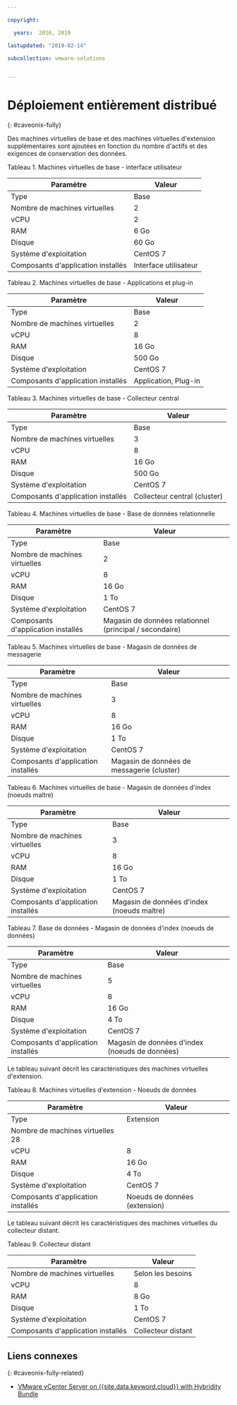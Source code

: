 ```yaml
---

copyright:

  years:  2016, 2019

lastupdated: "2019-02-14"

subcollection: vmware-solutions


---
```


# Déploiement entièrement distribué
{: #caveonix-fully}

Des machines virtuelles de base et des machines virtuelles d'extension supplémentaires sont ajoutées en fonction du nombre d'actifs et des exigences de conservation des données.

Tableau 1. Machines virtuelles de base - interface utilisateur

|Paramètre	|Valeur|
|---|---|
|Type	|Base|
|Nombre de machines virtuelles	|2|
|vCPU	|2|
|RAM	|6 Go|
|Disque	|60 Go|
|Système d'exploitation	|CentOS 7|
|Composants d'application installés	|Interface utilisateur|

Tableau 2. Machines virtuelles de base - Applications et plug-in

|Paramètre	|Valeur|
|---|---|
|Type	|Base|
|Nombre de machines virtuelles	|2|
|vCPU	|8|
|RAM	|16 Go|
|Disque	|500 Go|
|Système d'exploitation	|CentOS 7|
|Composants d'application installés	|Application, Plug-in|

Tableau 3. Machines virtuelles de base - Collecteur central

|Paramètre	|Valeur |
|---|---|
|Type	|Base |
|Nombre de machines virtuelles	|3 |
|vCPU	|8 |
|RAM	|16 Go |
|Disque	|500 Go |
|Système d'exploitation	|CentOS 7 |
|Composants d'application installés	|Collecteur central (cluster) |

Tableau 4. Machines virtuelles de base - Base de données relationnelle

|Paramètre	|Valeur |
|---|---|
|Type	|Base |
|Nombre de machines virtuelles	|2 |
|vCPU	|8 |
|RAM	|16 Go |
|Disque	|1 To |
|Système d'exploitation|CentOS 7 |
|Composants d'application installés	|Magasin de données relationnel (principal / secondaire) |

Tableau 5. Machines virtuelles de base - Magasin de données de messagerie

|Paramètre	|Valeur |
|---|---|
|Type	|Base |
|Nombre de machines virtuelles	|3 |
|vCPU	|8 |
|RAM	|16 Go |
|Disque	|1 To |
|Système d'exploitation	|CentOS 7 |
|Composants d'application installés	|Magasin de données de messagerie (cluster) |

Tableau 6. Machines virtuelles de base - Magasin de données d'index (noeuds maître)

|Paramètre	|Valeur |
|---|---|
|Type	|Base |
|Nombre de machines virtuelles	|3 |
|vCPU	|8 |
|RAM	|16 Go |
|Disque	|1 To |
|Système d'exploitation	|CentOS 7 |
|Composants d'application installés	|Magasin de données d'index (noeuds maître) |

Tableau 7. Base de données - Magasin de données d'index (noeuds de données)

|Paramètre	|Valeur |
|---|---|
|Type	|Base |
|Nombre de machines virtuelles	|5 |
|vCPU	|8 |
|RAM	|16 Go |
|Disque	|4 To |
|Système d'exploitation	|CentOS 7 |
|Composants d'application installés	|Magasin de données d'index (noeuds de données) |

Le tableau suivant décrit les caractéristiques des machines virtuelles d'extension.

Tableau 8. Machines virtuelles d'extension - Noeuds de données

|Paramètre	|Valeur |
|---|---|
|Type	|Extension |
|Nombre de machines virtuelles  28 |
|vCPU	|8 |
|RAM	|16 Go |
|Disque	|4 To |
|Système d'exploitation	|CentOS 7 |
|Composants d'application installés	|Noeuds de données (extension) |

Le tableau suivant décrit les caractéristiques des machines virtuelles du collecteur distant.

Tableau 9. Collecteur distant

|Paramètre	|Valeur |
|---|---|
|Nombre de machines virtuelles	|Selon les besoins |
|vCPU	|8 |
|RAM	|8 Go |
|Disque	|1 To |
|Système d'exploitation	|CentOS 7 |
|Composants d'application installés	|Collecteur distant |

## Liens connexes
{: #caveonix-fully-related}

* [VMware vCenter Server on {{site.data.keyword.cloud}} with Hybridity Bundle](/docs/services/vmwaresolutions/archiref/vcs?topic=vmware-solutions-vcs-hybridity-intro)

